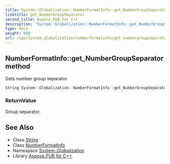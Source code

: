 ```yaml
---
title: System::Globalization::NumberFormatInfo::get_NumberGroupSeparator method
linktitle: get_NumberGroupSeparator
second_title: Aspose.PUB for C++
description: 'System::Globalization::NumberFormatInfo::get_NumberGroupSeparator method. Gets number group separator in C++.'
type: docs
weight: 800
url: /cpp/system.globalization/numberformatinfo/get_numbergroupseparator/
---
```

## NumberFormatInfo::get_NumberGroupSeparator method


Gets number group separator.

```cpp
String System::Globalization::NumberFormatInfo::get_NumberGroupSeparator() const
```


### ReturnValue

Group separator.

## See Also

* Class [String](../../../system/string/)
* Class [NumberFormatInfo](../)
* Namespace [System::Globalization](../../)
* Library [Aspose.PUB for C++](../../../)
